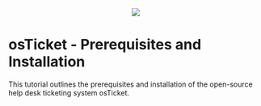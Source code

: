 <p align="center">
<img src="https://imgur.com/EVhaRNV">
  
</p>

<h1>osTicket - Prerequisites and Installation</h1>
This tutorial outlines the prerequisites and installation of the open-source help desk ticketing system osTicket.<br />
